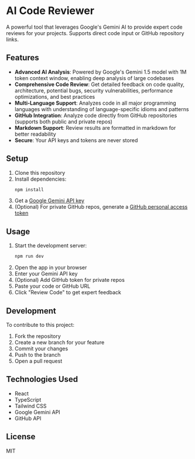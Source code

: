 # AI Code Reviewer

A powerful tool that leverages Google's Gemini AI to provide expert code reviews for your projects. Supports direct code input or GitHub repository links.

## Features

- **Advanced AI Analysis**: Powered by Google's Gemini 1.5 model with 1M token context window, enabling deep analysis of large codebases
- **Comprehensive Code Review**: Get detailed feedback on code quality, architecture, potential bugs, security vulnerabilities, performance optimizations, and best practices
- **Multi-Language Support**: Analyzes code in all major programming languages with understanding of language-specific idioms and patterns
- **GitHub Integration**: Analyze code directly from GitHub repositories (supports both public and private repos)
- **Markdown Support**: Review results are formatted in markdown for better readability
- **Secure**: Your API keys and tokens are never stored

## Setup

1. Clone this repository
2. Install dependencies:
   ```bash
   npm install
   ```
3. Get a [Google Gemini API key](https://ai.google.dev/)
4. (Optional) For private GitHub repos, generate a [GitHub personal access token](https://github.com/settings/tokens)

## Usage

1. Start the development server:
   ```bash
   npm run dev
   ```
2. Open the app in your browser
3. Enter your Gemini API key
4. (Optional) Add GitHub token for private repos
5. Paste your code or GitHub URL
6. Click "Review Code" to get expert feedback

## Development

To contribute to this project:

1. Fork the repository
2. Create a new branch for your feature
3. Commit your changes
4. Push to the branch
5. Open a pull request

## Technologies Used

- React
- TypeScript
- Tailwind CSS
- Google Gemini API
- GitHub API

## License

MIT
